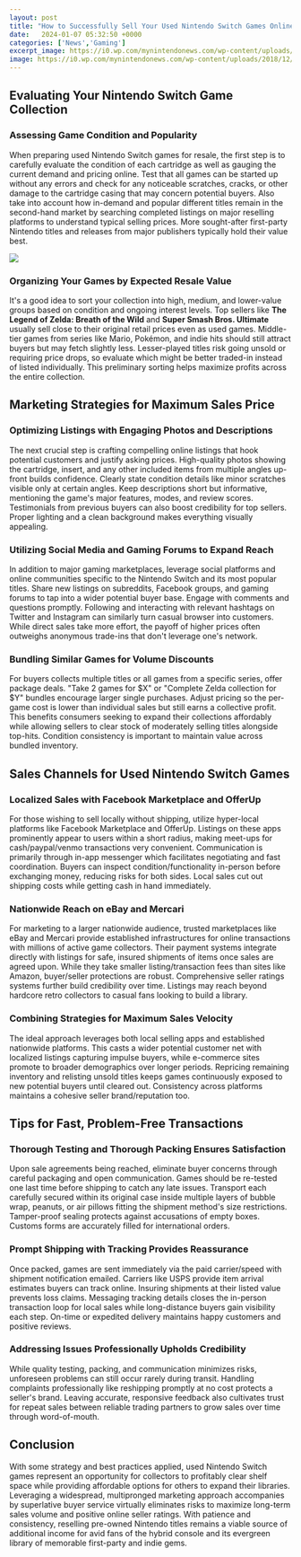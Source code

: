 ```yaml
---
layout: post
title: "How to Successfully Sell Your Used Nintendo Switch Games Online"
date:   2024-01-07 05:32:50 +0000
categories: ['News','Gaming']
excerpt_image: https://i0.wp.com/mynintendonews.com/wp-content/uploads/2018/12/switch_games.jpg?resize=1280%2C720&amp;ssl=1&amp;is-pending-load=1
image: https://i0.wp.com/mynintendonews.com/wp-content/uploads/2018/12/switch_games.jpg?resize=1280%2C720&amp;ssl=1&amp;is-pending-load=1
---
```


## Evaluating Your Nintendo Switch Game Collection
### **Assessing Game Condition and Popularity**
When preparing used Nintendo Switch games for resale, the first step is to carefully evaluate the condition of each cartridge as well as gauging the current demand and pricing online. Test that all games can be started up without any errors and check for any noticeable scratches, cracks, or other damage to the cartridge casing that may concern potential buyers. Also take into account how in-demand and popular different titles remain in the second-hand market by searching completed listings on major reselling platforms to understand typical selling prices. More sought-after first-party Nintendo titles and releases from major publishers typically hold their value best.

![](https://i0.wp.com/mynintendonews.com/wp-content/uploads/2018/12/switch_games.jpg?resize=1280%2C720&amp;ssl=1&amp;is-pending-load=1)
### **Organizing Your Games by Expected Resale Value** 
It's a good idea to sort your collection into high, medium, and lower-value groups based on condition and ongoing interest levels. Top sellers like **The Legend of Zelda: Breath of the Wild** and **Super Smash Bros. Ultimate** usually sell close to their original retail prices even as used games. Middle-tier games from series like Mario, Pokémon, and indie hits should still attract buyers but may fetch slightly less. Lesser-played titles risk going unsold or requiring price drops, so evaluate which might be better traded-in instead of listed individually. This preliminary sorting helps maximize profits across the entire collection.
## Marketing Strategies for Maximum Sales Price
### **Optimizing Listings with Engaging Photos and Descriptions**
The next crucial step is crafting compelling online listings that hook potential customers and justify asking prices. High-quality photos showing the cartridge, insert, and any other included items from multiple angles up-front builds confidence. Clearly state condition details like minor scratches visible only at certain angles. Keep descriptions short but informative, mentioning the game's major features, modes, and review scores. Testimonials from previous buyers can also boost credibility for top sellers. Proper lighting and a clean background makes everything visually appealing.
### **Utilizing Social Media and Gaming Forums to Expand Reach** 
In addition to major gaming marketplaces, leverage social platforms and online communities specific to the Nintendo Switch and its most popular titles. Share new listings on subreddits, Facebook groups, and gaming forums to tap into a wider potential buyer base. Engage with comments and questions promptly. Following and interacting with relevant hashtags on Twitter and Instagram can similarly turn casual browser into customers. While direct sales take more effort, the payoff of higher prices often outweighs anonymous trade-ins that don't leverage one's network.
### **Bundling Similar Games for Volume Discounts**
For buyers collects multiple titles or all games from a specific series, offer package deals. "Take 2 games for $X" or "Complete Zelda collection for $Y" bundles encourage larger single purchases. Adjust pricing so the per-game cost is lower than individual sales but still earns a collective profit. This benefits consumers seeking to expand their collections affordably while allowing sellers to clear stock of moderately selling titles alongside top-hits. Condition consistency is important to maintain value across bundled inventory.
## Sales Channels for Used Nintendo Switch Games
### **Localized Sales with Facebook Marketplace and OfferUp**
For those wishing to sell locally without shipping, utilize hyper-local platforms like Facebook Marketplace and OfferUp. Listings on these apps prominently appear to users within a short radius, making meet-ups for cash/paypal/venmo transactions very convenient. Communication is primarily through in-app messenger which facilitates negotiating and fast coordination. Buyers can inspect condition/functionality in-person before exchanging money, reducing risks for both sides. Local sales cut out shipping costs while getting cash in hand immediately.  
### **Nationwide Reach on eBay and Mercari** 
For marketing to a larger nationwide audience, trusted marketplaces like eBay and Mercari provide established infrastructures for online transactions with millions of active game collectors. Their payment systems integrate directly with listings for safe, insured shipments of items once sales are agreed upon. While they take smaller listing/transaction fees than sites like Amazon, buyer/seller protections are robust. Comprehensive seller ratings systems further build credibility over time. Listings may reach beyond hardcore retro collectors to casual fans looking to build a library.  
### **Combining Strategies for Maximum Sales Velocity**
The ideal approach leverages both local selling apps and established nationwide platforms. This casts a wider potential customer net with localized listings capturing impulse buyers, while e-commerce sites promote to broader demographics over longer periods. Repricing remaining inventory and relisting unsold titles keeps games continuously exposed to new potential buyers until cleared out. Consistency across platforms maintains a cohesive seller brand/reputation too.
## Tips for Fast, Problem-Free Transactions  
### **Thorough Testing and Thorough Packing Ensures Satisfaction**  
Upon sale agreements being reached, eliminate buyer concerns through careful packaging and open communication. Games should be re-tested one last time before shipping to catch any late issues. Transport each carefully secured within its original case inside multiple layers of bubble wrap, peanuts, or air pillows fitting the shipment method's size restrictions. Tamper-proof sealing protects against accusations of empty boxes. Customs forms are accurately filled for international orders. 
### **Prompt Shipping with Tracking Provides Reassurance**
Once packed, games are sent immediately via the paid carrier/speed with shipment notification emailed. Carriers like USPS provide item arrival estimates buyers can track online. Insuring shipments at their listed value prevents loss claims. Messaging tracking details closes the in-person transaction loop for local sales while long-distance buyers gain visibility each step. On-time or expedited delivery maintains happy customers and positive reviews. 
### **Addressing Issues Professionally Upholds Credibility** 
While quality testing, packing, and communication minimizes risks, unforeseen problems can still occur rarely during transit. Handling complaints professionally like reshipping promptly at no cost protects a seller's brand. Leaving accurate, responsive feedback also cultivates trust for repeat sales between reliable trading partners to grow sales over time through word-of-mouth.
## Conclusion
With some strategy and best practices applied, used Nintendo Switch games represent an opportunity for collectors to profitably clear shelf space while providing affordable options for others to expand their libraries. Leveraging a widespread, multipronged marketing approach accompanies by superlative buyer service virtually eliminates risks to maximize long-term sales volume and positive online seller ratings. With patience and consistency, reselling pre-owned Nintendo titles remains a viable source of additional income for avid fans of the hybrid console and its evergreen library of memorable first-party and indie gems.